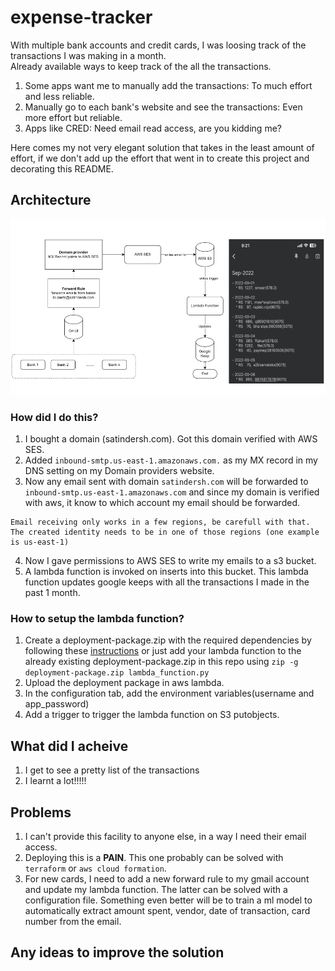 # expense-tracker
With multiple bank accounts and credit cards, I was loosing track of the transactions I was making in a month.  
Already available ways to keep track of the all the transactions.  
1. Some apps want me to manually add the transactions: To much effort and less reliable.
2. Manually go to each bank's website and see the transactions: Even more effort but reliable. 
3. Apps like CRED: Need email read access, are you kidding me?

Here comes my not very elegant solution that takes in the least amount of effort, if we don't add up the effort that went in to create this project and decorating this README.

## Architecture
![Alt text](expense-tracker.png?raw=true "Architecture")

### How did I do this?
1. I bought a domain (satindersh.com). Got this domain verified with AWS SES. 
2. Added `inbound-smtp.us-east-1.amazonaws.com.` as my MX record in my DNS setting on my Domain providers website. 
3. Now any email sent with domain `satindersh.com` will be forwarded to `inbound-smtp.us-east-1.amazonaws.com` and since my domain is verified with aws, it know to which account my email should be forwarded. 
```
Email receiving only works in a few regions, be carefull with that. The created identity needs to be in one of those regions (one example is us-east-1)
```
4. Now I gave permissions to AWS SES to write my emails to a s3 bucket. 
5. A lambda function is invoked on inserts into this bucket. This lambda function updates google keeps with all the transactions I made in the past 1 month. 


### How to setup the lambda function?
1. Create a deployment-package.zip with the required dependencies by following these [instructions](https://docs.aws.amazon.com/lambda/latest/dg/python-package.html) or just add your lambda function to the already existing deployment-package.zip in this repo using `zip -g deployment-package.zip lambda_function.py`
2. Upload the deployment package in aws lambda.
3. In the configuration tab, add the environment variables(username and app_password)
4. Add a trigger to trigger the lambda function on S3 putobjects.

## What did I acheive
1. I get to see a pretty list of the transactions
2. I learnt a lot!!!!!

## Problems
1. I can't provide this facility to anyone else, in a way I need their email access. 
2. Deploying this is a **PAIN**. This one probably can be solved with `terraform` or `aws cloud formation`. 
3. For new cards, I need to add a new forward rule to my gmail account and update my lambda function. The latter can be solved with a configuration file. Something even better will be to train a ml model to automatically extract amount spent, vendor, date of transaction, card number from the email. 

## Any ideas to improve the solution 